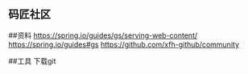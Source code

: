 ## 码匠社区

##资料
https://spring.io/guides/gs/serving-web-content/
https://spring.io/guides#gs
https://github.com/xfh-github/community

##工具
下载git